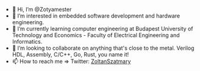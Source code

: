 - 👋 Hi, I’m @Zotyamester
- 👀 I’m interested in embedded software development and hardware engineering.
- 🌱 I’m currently learning computer engineering at Budapest University of Technology and Economics - Faculty of Electrical Engineering and Informatics.
- 💞️ I’m looking to collaborate on anything that's close to the metal. Verilog HDL, Assembly, C/C++, Go, Rust, you name it!
- 📫 How to reach me => Twitter: [ZoltanSzatmary](https://twitter.com/ZoltanSzatmary)

